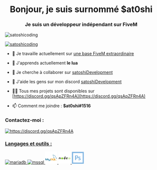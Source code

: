 <h1 align="center">Bonjour, je suis surnommé $at0shi</h1>
<h3 align="center">Je suis un développeur indépendant sur FiveM</h3>

<p align="left"> <img src="https://komarev.com/ghpvc/?username=satoshicoding&label=Profile%20views&color=0e75b6&style=flat" alt="satoshicoding" /> </p>

<p align="left"> <a href="https://github.com/ryo-ma/github-profile-trophy"><img src="https://github-profile-trophy.vercel.app /?username=satoshicoding" alt="satoshicoding" /></a> </p>

- 🔭 Je travaille actuellement sur [une base FiveM extraordinaire](https://discord.gg/qsApZFRn4A)

- 🌱 J'apprends actuellement **le lua**

- 👯 Je cherche à collaborer sur [satoshiDevelopment](https://discord.gg/qsApZFRn4A)

- 🤝 J'aide les gens sur mon discord [satoshiDevelopment](https://discord.gg/qsApZFRn4A)

- 👨‍💻 Tous mes projets sont disponibles sur [https://discord.gg/qsApZFRn4A](https://discord.gg/qsApZFRn4A)

- 📫 Comment me joindre : **$at0shi#1516**

<h3 align="left">Contactez-moi :</h3>
<p align="left">
<a href="https://discord.gg/https://discord.gg/qsApZFRn4A" target="blank"><img align="center" src="https://raw.githubusercontent.com/rahuldkjain /github-profile-readme-generator/master/src/images/icons/Social/discord.svg" alt="https://discord.gg/qsApZFRn4A" height="30" width="40" /></ un>
</p>

<h3 align="left">Langages et outils :</h3>
<p align="left"> <a href="https://mariadb.org/" target="_blank" rel="noreferrer"> <img src="https://www.vectorlogo.zone/logos/mariadb/mariadb-icon.svg" alt="mariadb" width="40" height="40"/> </a> <a href="https://www.microsoft.com/en-us/sql-server" target="_blank" rel="noreferrer"> <img src="https://www.svgrepo.com/show/303229/microsoft-sql-server-logo.svg" alt="mssql" width="40" height="40"/> </a> <a href="https://www.mysql.com/" target="_blank" rel="noreferrer"> <img src="https://raw.githubusercontent.com/devicons/devicon/master/icons/mysql/mysql-original-wordmark.svg" alt="mysql" width="40" height="40"/> </a> <a href="https://nodejs.org" target="_blank" rel="noreferrer"> <img src="https://raw.githubusercontent.com/devicons/devicon/master/icons/nodejs/nodejs-original-wordmark.svg" alt="nodejs" width="40" height="40"/> </a> <a href="https://www.photoshop.com/en" target="_blank" rel="noreferrer"> <img src="https://raw.githubusercontent.com/devicons/devicon/master/icons/photoshop/photoshop-line.svg" alt="photoshop" width="40" height="40"/> </a> </p>

